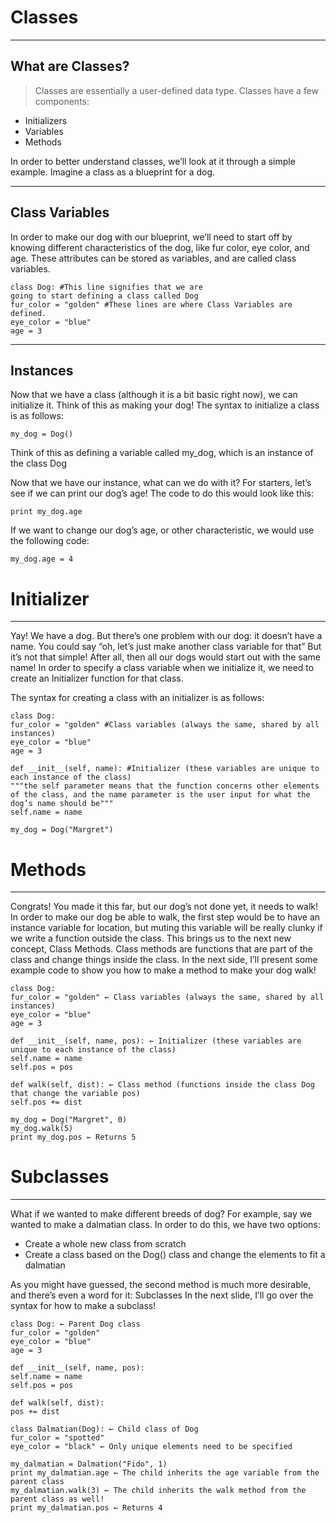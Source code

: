 # Classes
----
## What are Classes?
>Classes are essentially a user-defined data type. Classes have a few components:

* Initializers
* Variables
* Methods

In order to better understand classes, we’ll look at it through a simple example. Imagine a class as a blueprint for a dog.

----
## Class Variables
In order to make our dog with our blueprint, we’ll need to start off by knowing different characteristics of the dog, like fur color, eye color, and age. These attributes can be stored as variables, and are called class variables. 




    class Dog: #This line signifies that we are 
    going to start defining a class called Dog
    fur_color = "golden" #These lines are where Class Variables are defined.
    eye_color = "blue"    
    age = 3

----
## Instances

Now that we have a class (although it is a bit basic right now), we can initialize it.
Think of this as making your dog!
The syntax to initialize a class is as follows:

    my_dog = Dog()
                   
Think of this as defining a variable called  my_dog, which is an instance of the class Dog

Now that we have our instance, what can we do with it?
For starters, let’s see if we can print our dog’s age! The code to do this would look like this:

    print my_dog.age

If we want to change our dog’s age, or other characteristic, we would use the following code:

    my_dog.age = 4

# Initializer
----
Yay! We have a dog. But there’s one problem with our dog: it doesn’t have a name.
You could say “oh, let’s just make another class variable for that”
But it’s not that simple! After all, then all our dogs would start out with the same name!
In order to specify a class variable when we initialize it, we need to create an Initializer function for that class.


The syntax for creating a class with an initializer is as follows:

    class Dog:
    fur_color = "golden" #Class variables (always the same, shared by all instances)
    eye_color = "blue"
    age = 3

    def __init__(self, name): #Initializer (these variables are unique to each instance of the class)
    """the self parameter means that the function concerns other elements of the class, and the name parameter is the user input for what the dog’s name should be"""
    self.name = name       

    my_dog = Dog("Margret")
# Methods
---
Congrats! You made it this far, but our dog’s not done yet, it needs to walk!
In order to make our dog be able to walk, the first step would be to have an instance variable for location, but muting this variable will be really clunky if we write a function outside the class.
This brings us to the next new concept, Class Methods.
Class methods are functions that are part of the class and change things inside the class.
In the next side, I’ll present some example code to show you how to make a method to make your dog walk!

    class Dog:
    fur_color = "golden" ← Class variables (always the same, shared by all instances)
    eye_color = "blue"
    age = 3

    def __init__(self, name, pos): ← Initializer (these variables are unique to each instance of the class)
    self.name = name     
    self.pos = pos           

    def walk(self, dist): ← Class method (functions inside the class Dog that change the variable pos)
    self.pos += dist   

    my_dog = Dog("Margret", 0)
    my_dog.walk(5)
    print my_dog.pos ← Returns 5

# Subclasses
---
What if we wanted to make different breeds of dog?
For example, say we wanted to make a dalmatian class.
In order to do this, we have two options:
* Create a whole new class from scratch
* Create a class based on the Dog() class and change the elements to fit a dalmatian

As you might have guessed, the second method is much more desirable, and there’s even a word for it: Subclasses
In the next slide, I’ll go over the syntax for how to make a subclass!

    class Dog: ← Parent Dog class
    fur_color = "golden"
    eye_color = "blue"
    age = 3

    def __init__(self, name, pos):
    self.name = name     
    self.pos = pos           

    def walk(self, dist):
    pos += dist   

    class Dalmatian(Dog): ← Child class of Dog
    fur_color = "spotted"
    eye_color = "black" ← Only unique elements need to be specified

    my_dalmatian = Dalmation("Fido", 1)
    print my_dalmatian.age ← The child inherits the age variable from the parent class
    my_dalmatian.walk(3) ← The child inherits the walk method from the parent class as well!
    print my_dalmatian.pos ← Returns 4
